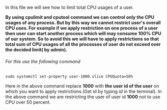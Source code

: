 In this file we will see how to limit total CPU usages of a user.

**By using cpulimit and cputool command we can control only the CPU usages of any process. But by this way we cannot restrict
user's overall CPU uses. For example if we apply restriction on one process of a user then user can start another process which
will may consume 100% CPU of our system. So to avoid this we will have to apply restrictions so that total sum of CPU usages of all the processes of user do not exceed over the decided limit( by admin).**

###### For this use the following command
```
sudo systemctl set-property user-1000.slice CPUQuota=50%
```
Here in the above command replace **1000** with **the user id of the user** on which you want to apply restrictions.(Get id by typing *id* in the terminal).
In the above command we are restricting the user of user id **1000** not to use CPU over 50 percent.



